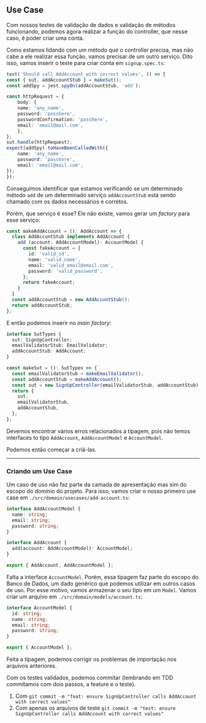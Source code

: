 ## Use Case

Com nossos testes de validação de dados e validação de métodos funcionando, podemos agora realizar a função do controller, que nesse caso, é poder criar uma conta.

Como estamos lidando com um método que o controller precisa, mas não cabe a ele realizar essa função, vamos precisar de um outro serviço. Dito isso, vamos inserir o teste para criar conta em `signup.spec.ts`:
```Typescript
test('Should call AddAccount with correct values', () => {
const { sut, addAccountStub } = makeSut();
const addSpy = jest.spyOn(addAccountStub, 'add');

const httpRequest = {
    body: {
    name: 'any_name',
    password: 'passhere',
    passwordConfirmation: 'passhere',
    email: 'email@mail.com',
    },
};
sut.handle(httpRequest);
expect(addSpy).toHaveBeenCalledWith({
    name: 'any_name',
    password: 'passhere',
    email: 'email@mail.com',
});
});
```

Conseguimos identificar que estamos verificando se um determinado método `add` de um determinado serviço `addAccountStub` está sendo chamado com os dados necessários e corretos.

Porém, que serviço é esse? Ele não existe, vamos gerar um _factory_ para esse serviço:
```Typescript
const makeAddAccount = (): AddAccount => {
  class AddAccuntStub implements AddAccount {
    add (account: AddAccountModel): AccountModel {
      const fakeAccount = {
        id: 'valid_id',
        name: 'valid_name',
        email: 'valid_email@email.com',
        password: 'valid_password',
      };
      return fakeAccount;
    }
  }
  const addAccountStub = new AddAccuntStub();
  return addAccountStub;
};
```

E então podemos inserir no _main factory_:
```Typescript
interface SutTypes {
  sut: SignUpController;
  emailValidatorStub: EmailValidator;
  addAccountStub: AddAccount;
}

const makeSut = (): SutTypes => {
  const emailValidatorStub = makeEmailValidator();
  const addAccountStub = makeAddAccount();
  const sut = new SignUpController(emailValidatorStub, addAccountStub);
  return {
    sut,
    emailValidatorStub,
    addAccountStub,
  };
};
```

Devemos encontrar vários erros relacionados a tipagem, pois não temos interfaces to tipo `AddAccount`, `AddAccountModel` e `AccountModel`.

Podemos então começar a criá-las.

---

### Criando um Use Case

Um caso de uso não faz parte da camada de apresentação mas sim do escopo do domínio do projeto. Para isso, vamos criar o nosso primeiro use case em `./src/domain/usecases/add-account.ts`:
```Typescript
interface AddAccountModel {
  name: string;
  email: string;
  password: string;
}

interface AddAccount {
  add(account: AddAccountModel): AccountModel;
}

export { AddAccount, AddAccountModel };
```

Falta a interface `AccountModel`. Porém, essa tipagem faz parte do escopo do Banco de Dados, um dado genérico que podemos utilizar em outros casos de uso. Por esse motivo, vamos armazenar o seu tipo em um `Model`. Vamos criar um arquivo em `./src/domain/models/account.ts`:
```Typescript
interface AccountModel {
  id: string;
  name: string;
  email: string;
  password: string;
}

export { AccountModel };
```

Feita a tipagem,  podemos corrigir os problemas de importação nos arquivos anteriores.

Com os testes validados, podemos commitar (lembrando em TDD commitamos com dois passos, a feature e o teste).

1. Com `git commit -m "feat: ensure SignUpController calls AddAccount with correct values"`
2. Com apenas os arquivos de teste `git commit -m "test: ensure SignUpController calls AddAccount with correct values"`